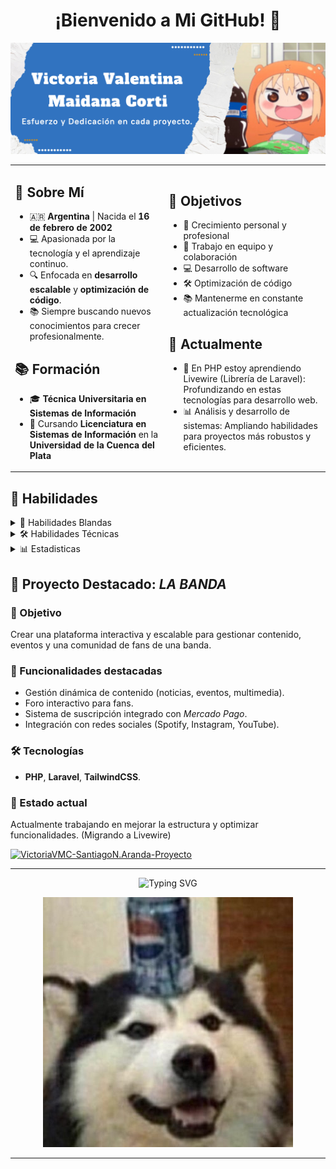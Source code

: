 <div align="center">

  # ¡Bienvenido a Mi GitHub! 👋  

</div>

![VictoriaVMC-Banner](https://github.com/victoriavmc/victoriavmc/blob/master/banner2.png)  

<table>
  <tr>
    <td>
      <h2>🌟 Sobre Mí</h2>
      <ul>
        <li>🇦🇷 <b>Argentina</b> | Nacida el <b>16 de febrero de 2002</b></li>
        <li>💻 Apasionada por la tecnología y el aprendizaje continuo.</li>
        <li>🔍 Enfocada en <b>desarrollo escalable</b> y <b>optimización de código</b>.</li>
        <li>📚 Siempre buscando nuevos conocimientos para crecer profesionalmente.</li>
      </ul>
      <h2>📚 Formación</h2>
      <ul>
        <li>🎓 <b>Técnica Universitaria en Sistemas de Información</b></li>
        <li>📖 Cursando <b>Licenciatura en Sistemas de Información</b> en la <b>Universidad de la Cuenca del Plata</b></li>
      </ul>
    </td>
    <td>
      <h2>🎯 Objetivos</h2>
      <ul>
        <li>🌱 Crecimiento personal y profesional</li>
        <li>🤝 Trabajo en equipo y colaboración</li>
        <li>💻 Desarrollo de software</li>
        <li>🛠️ Optimización de código</li>
        <li>📚 Mantenerme en constante actualización tecnológica</li>
      </ul>
      <h2>🌱 Actualmente</h2>
      <ul>
        <li>🔎 En PHP estoy aprendiendo Livewire (Librería de Laravel): Profundizando en estas tecnologías para desarrollo web.</li>
        <li>📊 Análisis y desarrollo de sistemas: Ampliando habilidades para proyectos más robustos y eficientes.</li>
      </ul>
    </td>
  </tr>
</table>

## 💪 Habilidades  
<details>
  <summary>
    🤝 Habilidades Blandas  
  </summary>

  <br>

  - ⌚ Autogestión y gestión del tiempo  
  - 💬 Comunicación efectiva  
  - 🧐 Adaptabilidad  
  - 📒 Organización y planificación  
  - 🪁 Iniciativa  
  - 📋 Resolución de problemas  
  - 🤝 Trabajo en equipo  
</details>

<details>
  <summary> 🛠️ Habilidades Técnicas  </summary>

  <br>
    
  | *Categoría*                 | *Aplicada en*                                                                       | *Logos*                        |
  |-----------------------------|-------------------------------------------------------------------------------------|--------------------------------|
  | *Sistemas Operativos*       | Windows, Linux                                                                      |![Windows](https://img.shields.io/badge/Windows-0078D6?style=for-the-badge&logo=windows&logoColor=white) ![Linux](https://img.shields.io/badge/Linux-FCC624?style=for-the-badge&logo=linux&logoColor=black)
  | *Lenguajes de Programación* | PHP (Laravel), Python                                                               |![PHP](https://img.shields.io/badge/php-%23777BB4.svg?style=for-the-badge&logo=php&logoColor=white) ![Laravel](https://img.shields.io/badge/laravel-%23FF2D20.svg?style=for-the-badge&logo=laravel&logoColor=white) ![Python](https://img.shields.io/badge/python-3670A0?style=for-the-badge&logo=python&logoColor=ffdd54)
  | *Frontend*                  | HTML, CSS, Tkinter, TailwindCSS                                                     |![HTML5](https://img.shields.io/badge/html5-%23E34F26.svg?style=for-the-badge&logo=html5&logoColor=white) ![CSS3](https://img.shields.io/badge/css3-%231572B6.svg?style=for-the-badge&logo=css3&logoColor=white) ![Tkinter](https://img.shields.io/badge/Tkinter-Python%20GUI-blue?style=flat-square&logo=python&logoColor=white) ![TailwindCSS](https://img.shields.io/badge/tailwindcss-%2338B2AC.svg?style=for-the-badge&logo=tailwind-css&logoColor=white)
  | *Bases de Datos*            | MySQL, JSON                                                                         |![MySQL](https://img.shields.io/badge/mysql-4479A1.svg?style=for-the-badge&logo=mysql&logoColor=white) ![JSON](https://img.shields.io/badge/JSON-Data%20Exchange-orange?style=flat-square&logo=json&logoColor=white)
  | *Herramientas*              | Git & GitHub, VSCode, PyCharm, XAMPP/WAMP, MySQL Workbench, Trello, Composer           |![Git](https://img.shields.io/badge/git-%23F05033.svg?style=for-the-badge&logo=git&logoColor=white) ![GitHub](https://img.shields.io/badge/github-%23121011.svg?style=for-the-badge&logo=github&logoColor=white) ![Visual Studio Code](https://img.shields.io/badge/Visual%20Studio%20Code-0078d7.svg?style=for-the-badge&logo=visual-studio-code&logoColor=white) ![PyCharm](https://img.shields.io/badge/pycharm-143?style=for-the-badge&logo=pycharm&logoColor=black&color=black&labelColor=green) ![XAMPP](https://img.shields.io/badge/XAMPP-Localhost-orange?style=flat-square&logo=xampp&logoColor=white) ![WAMP](https://img.shields.io/badge/WAMP-Windows%20Apache-green?style=flat-square&logo=apache&logoColor=white) ![MySQL Workbench](https://img.shields.io/badge/MySQL%20Workbench-Database-blue?style=flat-square&logo=mysql&logoColor=white) ![Trello](https://img.shields.io/badge/Trello-%23026AA7.svg?style=for-the-badge&logo=Trello&logoColor=white) ![Composer](https://img.shields.io/badge/Composer-PHP-blueviolet?style=flat-square&logo=composer&logoColor=white)
  | *Metodologías*              | Scrum, Kanban                                                                       |  ![Scrum](https://img.shields.io/badge/Scrum-Agile-green?style=flat-square&logo=agile&logoColor=white) ![Kanban](https://img.shields.io/badge/Kanban-Agile-blue?style=flat-square&logo=agile&logoColor=white)

</details>

<details>
  <summary>📊 Estadisticas </summary>

  <br>
    
  ![VictoriaVMC-GitHubStats1](https://github-readme-streak-stats-phi-opal.vercel.app/?user=victoriavmc&theme=dark&locale=es)
  ![VictoriaVMC-GitHubStats2](https://github-readme-stats.vercel.app/api?username=victoriavmc&show_icons=true&locale=es&theme=dark&rank_icon=github)
  ![VictoriaVMC-Lenguajes](https://github-readme-stats.vercel.app/api/top-langs/?username=victoriavmc&layout=compact&locale=es&theme=dark)

  ---
  
  ![Typing SVG](https://readme-typing-svg.demolab.com?font=Fira+Code&pause=1000&vCenter=true&width=430&lines=%F0%9F%91%80+Sos+la+visita:)
  
  ![Count](https://profile-counter.glitch.me/{victoriavmc}/count.svg)
  
  ---
</details>

## 🚀 Proyecto Destacado: *LA BANDA*  

### 📌 Objetivo  
Crear una plataforma interactiva y escalable para gestionar contenido, eventos y una comunidad de fans de una banda.  

### 🎯 Funcionalidades destacadas  
- Gestión dinámica de contenido (noticias, eventos, multimedia).  
- Foro interactivo para fans.  
- Sistema de suscripción integrado con *Mercado Pago*.  
- Integración con redes sociales (Spotify, Instagram, YouTube).  

### 🛠️ Tecnologías  
- **PHP**, **Laravel**, **TailwindCSS**.  

### 🌱 Estado actual  
Actualmente trabajando en mejorar la estructura y optimizar funcionalidades. (Migrando a Livewire)

[![VictoriaVMC-SantiagoN.Aranda-Proyecto](https://github-readme-stats.vercel.app/api/pin/?username=victoriavmc&repo=Sitio-Web-Banda-INNER&theme=dark&show_owner=false)](https://github.com/victoriavmc/Sitio-Web-Banda-INNER)

---
  
<div align="center">
  
  ![Typing SVG](https://readme-typing-svg.demolab.com?font=Fira+Code&pause=1000&center=true&vCenter=true&width=435&lines=Gracias+por+la+visita!)

  ![VictoriaVMC-Fin](https://github.com/victoriavmc/victoriavmc/blob/master/perropepsi.jpeg)
  
</div> 

---
